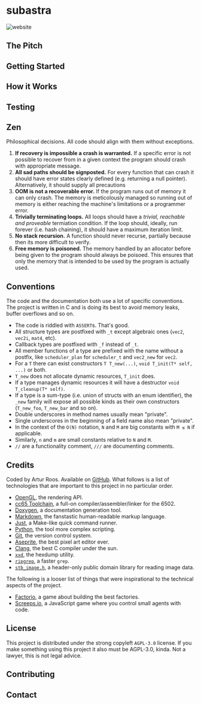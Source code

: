 # subastra

![website](https://badges.cucumberstudio.com/website?url=https%3A%2F%2Fsubastra.ktnlvr.dev)

## The Pitch

## Getting Started

## How it Works

## Testing

## Zen

Philosophical decisions. All code should align with them without exceptions.

1. **If recovery is impossible a crash is warranted.** If a specific error is not possible to recover from in a given context the program should crash with appropriate message.
2. **All sad paths should be signposted.** For every function that can crash it should have error states clearly defined (e.g. returning a null pointer). Alternatively, it should supply all precautions 
3. **OOM is not a recoverable error.** If the program runs out of memory it can only crash. The memory is meticolously managed so running out of memory is either reaching the machine's limitations or a programmer error.
4. **Trivially terminating loops.** All loops should have a *trivial, reachable and proveable* termiation condition. If the loop should, ideally, run forever (i.e. hash chaining), it should have a maximum iteration limit. 
5. **No stack recursion.** A function should never recurse, partially because then its more difficult to verify.
6. **Free memory is poisoned.** The memory handled by an allocator before being given to the program should always be poisoed. This ensures that only the memory that is intended to be used by the program is actually used.

## Conventions

The code and the documentation both use a lot of specific conventions. The project is written in C and is doing its best to avoid memory leaks, buffer overflows and so on.

- The code is riddled with `ASSERT`s. That's good.
- All structure types are postfixed with `_t` except algebraic ones (`vec2`, `vec2i`, `mat4`, etc).
- Callback types are postfixed with `_f` instead of `_t`.
- All member functions of a type are prefixed with the name without a postfix, like `scheduler_plan` for `scheduler_t` and `vec2_new` for `vec2`.
- For a `T` there can exist constructors `T T_new(...)`, `void T_init(T* self, ...)` or both.
- `T_new` does not allocate dynamic resources, `T_init` does.
- If a type manages dynamic resources it will have a destructor `void T_cleanup(T* self)`.
- If a type is a sum-type (i.e. union of structs with an enum identifier), the `_new` family will expose all possible kinds as their own constructors (`T_new_foo`, `T_new_bar` and so on).
- Double underscores in method names usually mean "private".
- Single underscores in the beginning of a field name also mean "private".
- In the context of the `O(N)` notation, `N` and `M` are big constants with `M ≤ N` if applicable.
- Similarly, `n` and `m` are small constants relative to `N` and `M`.
- `//` are a functionality comment, `///` are documenting comments.

## Credits

Coded by Artur Roos. Available on [GitHub](https://github.com/ktnlvr/subastra). What follows is a list of technologies that are important to this project in no particular order.

- [OpenGL](https://www.opengl.org/), the rendering API.
- [cc65 Toolchain](https://cc65.github.io/), a full-on compiler/assembler/linker for the 6502.
- [Doxygen](https://www.doxygen.nl/index.html), a documentation generation tool.
- [Markdown](https://www.markdownguide.org/basic-syntax/), the fanstastic human-readable markup language.
- [Just](https://github.com/casey/just), a Make-like quick command runner.
- [Python](https://www.python.org/), the tool more complex scripting.
- [Git](https://git-scm.com/downloads), the version control system.
- [Aseprite](https://www.aseprite.org/), the best pixel art editor ever.
- [Clang](https://clang.llvm.org/), the best C compiler under the sun.
- [`xxd`](https://linux.die.net/man/1/xxd), the hexdump utility.
- [`ripgrep`](https://github.com/BurntSushi/ripgrep), a faster `grep`.
- [`stb_image.h`](https://github.com/nothings/stb), a header-only public domain library for reading image data.

The following is a looser list of things that were inspirational to the technical aspects of the project.

- [Factorio](https://www.factorio.com/), a game about building the best factories.
- [Screeps.io](https://screeps.com/), a JavaScript game where you control small agents with code.

## License

This project is distributed under the strong copyleft `AGPL-3.0` license. If you make something using this project it also must be AGPL-3.0, kinda. Not a lawyer, this is not legal advice.

## Contributing

## Contact
